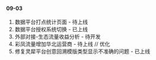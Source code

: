 #### 09-03
1. 数据平台打点统计页面 - 待上线
2. 数据平台授权系统切换 - 已上线
3. 外部对接-生态流量收益分析 - 待开发
4. 彩凤流量增加华北运营商 - 待上线
// 优化
1. 修复灵犀平台创意回溯模版类型显示不准确的问题 - 已上线